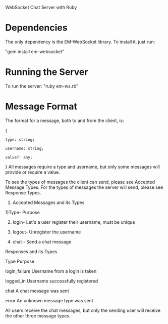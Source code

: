 WebSocket Chat Server with Ruby 

# Dependencies
The only dependency is the EM-WebSocket library. To install it, just run:

"gem install em-websocket"  

# Running the Server

To run the server:
"ruby em-ws.rb"

# Message Format
The format for a message, both to and from the client, is:

{

    type: string;
    
    username: string;
    
    value?: any;
    
}
All messages require a type and username, but only some messages will provide or require a value.

To see the types of messages the client can send, please see Accepted Message Types. For the types of messages the server will send, please see Response Types.

1) Accepted Messages and its Types
 
 1)Type- Purpose

2) login- Let's a user register their username, must be unique

3) logout- Unregister the username

4) chat	- Send a chat message


Responses and its Types

Type	Purpose

login_failure	Username from a login is taken


logged_in	Username successfully registered

chat	A chat message was sent

error	An unknown message type was sent

All users receive the chat messages, but only the sending user will receive the other three message types.
